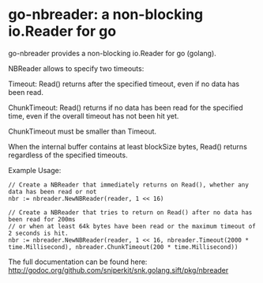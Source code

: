 go-nbreader: a non-blocking io.Reader for go
============================================

go-nbreader provides a non-blocking io.Reader for go (golang).

NBReader allows to specify two timeouts:

Timeout: Read() returns after the specified timeout, even if no data has been read.

ChunkTimeout: Read() returns if no data has been read for the specified time, even if the overall timeout has not been hit yet.

ChunkTimeout must be smaller than Timeout.

When the internal buffer contains at least blockSize bytes, Read() returns regardless of the specified timeouts.

Example Usage:

	// Create a NBReader that immediately returns on Read(), whether any data has been read or not
	nbr := nbreader.NewNBReader(reader, 1 << 16)

	// Create a NBReader that tries to return on Read() after no data has been read for 200ms
	// or when at least 64k bytes have been read or the maximum timeout of 2 seconds is hit.
	nbr := nbreader.NewNBReader(reader, 1 << 16, nbreader.Timeout(2000 * time.Millisecond), nbreader.ChunkTimeout(200 * time.Millisecond))

The full documentation can be found here: <http://godoc.org/github.com/sniperkit/snk.golang.sift/pkg/nbreader>
